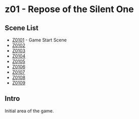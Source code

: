 # z01 - Repose of the Silent One

## Scene List

- [Z0101](z0101.md) - Game Start Scene
- [Z0102](z0102.md)
- [Z0103](z0103.md)
- [Z0104](z0104.md)
- [Z0105](z0105.md)
- [Z0106](z0106.md)
- [Z0107](z0107.md)
- [Z0108](z0108.md)
- [Z0109](z0109.md)

## Intro

Initial area of the game.
